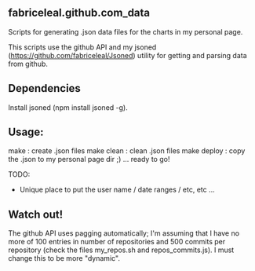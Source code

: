 ## fabriceleal.github.com_data

Scripts for generating .json data files for the charts in my personal page.

This scripts use the github API and my jsoned (https://github.com/fabriceleal/Jsoned) utility for getting and parsing data from github.

## Dependencies
Install jsoned (npm install jsoned -g).

## Usage:

make : create .json files
make clean : clean .json files
make deploy : copy the .json to my personal page dir ;) ... ready to go!

TODO: 
* Unique place to put the user name / date ranges / etc, etc ... 

## Watch out!

The github API uses pagging automatically; I'm assuming that I have no more of 100 entries in number of repositories and 500 commits per
repository (check the files my_repos.sh and repos_commits.js). I must change this to be more "dynamic".

